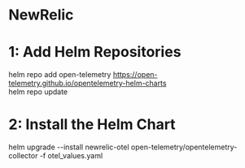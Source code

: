 # NewRelic


# 1: Add Helm Repositories  

helm repo add open-telemetry https://open-telemetry.github.io/opentelemetry-helm-charts  
helm repo update


# 2: Install the Helm Chart  

helm upgrade --install newrelic-otel open-telemetry/opentelemetry-collector -f otel_values.yaml



